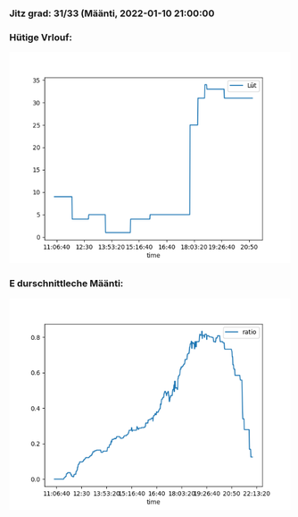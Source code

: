 ### Jitz grad: 31/33 (Määnti, 2022-01-10 21:00:00

### Hütige Vrlouf:
![Graph](Today.png)

### E durschnittleche Määnti:
![Graph](Määnti.png)